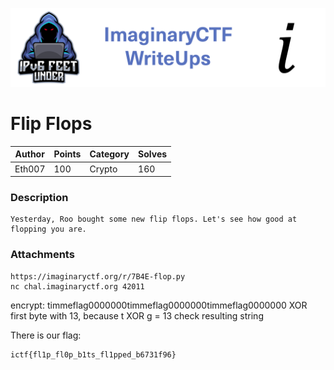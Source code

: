 ![ImaginaryCTF](../../banner.png)

# Flip Flops

|Author|Points|Category|Solves|
|---|---|---|---|
|Eth007|100|Crypto|160|

### Description

```
Yesterday, Roo bought some new flip flops. Let's see how good at flopping you are.	
```

### Attachments

```
https://imaginaryctf.org/r/7B4E-flop.py
nc chal.imaginaryctf.org 42011
```
encrypt: timmeflag0000000timmeflag0000000timmeflag0000000
XOR first byte with 13, because t XOR g = 13
check resulting string


There is our flag:
```
ictf{fl1p_fl0p_b1ts_fl1pped_b6731f96}
```